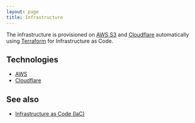```yaml
---
layout: page
title: Infrastructure
---
```


The infrastructure is provisioned on [AWS S3](https://aws.amazon.com/s3/) and [Cloudflare](https://www.cloudflare.com/) automatically using [Terraform](https://www.terraform.io/) for Infrastructure as Code.

## Technologies

- [AWS](aws.md)
- [Cloudflare](cloudflare.md)

## See also

- [Infrastructure as Code (IaC)](../devops/iac.md)
